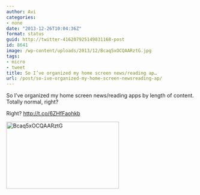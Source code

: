 ```yaml
---
author: Avi
categories:
- none
date: "2013-12-26T10:04:36Z"
format: status
guid: http://twitter-416207925149831168-post
id: 8641
image: /wp-content/uploads/2013/12/Bcaq5xOCQAARztG.jpg
tags:
- micro
- tweet
title: So I’ve organized my home screen news/reading ap…
url: /post/so-ive-organized-my-home-screen-newsreading-ap/
---
```

So I’ve organized my home screen news/reading apps by length of content. Totally normal, right?

Right? http://t.co/6ZHfFaohkb

<img width="300" height="179" src="http://aviflax.com/wp-content/uploads/2013/12/Bcaq5xOCQAARztG.jpg" class="attachment-medium" alt="Bcaq5xOCQAARztG" />